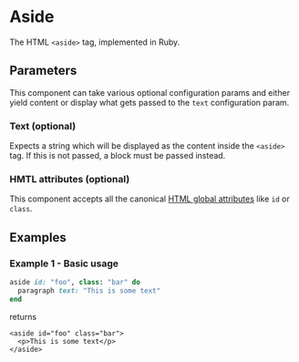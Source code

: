 # Aside

The HTML `<aside>` tag, implemented in Ruby.

## Parameters

This component can take various optional configuration params and either yield content or display what gets passed to the `text` configuration param.

### Text \(optional\)

Expects a string which will be displayed as the content inside the `<aside>` tag. If this is not passed, a block must be passed instead.

### HMTL attributes \(optional\)

This component accepts all the canonical [HTML global attributes](https://www.w3schools.com/tags/ref_standardattributes.asp) like `id` or `class`.

## Examples

### Example 1 - Basic usage

```ruby
aside id: "foo", class: "bar" do
  paragraph text: "This is some text"
end
```

returns

```markup
<aside id="foo" class="bar">
  <p>This is some text</p>
</aside>
```


